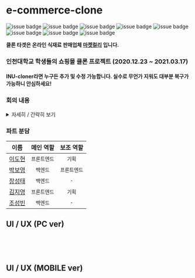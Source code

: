 
# e-commerce-clone


![issue badge](https://img.shields.io/badge/Python-4c82a6)
![issue badge](https://img.shields.io/badge/Django-064217)
![issue badge](https://img.shields.io/badge/HTML-eb5b0e)
![issue badge](https://img.shields.io/badge/CSS-1e9be3)
![issue badge](https://img.shields.io/badge/JavaScript-ffee00)
![issue badge](https://img.shields.io/badge/AWS-ff9d00)
![issue badge](https://img.shields.io/badge/Windows10-0b1a7a)
![issue badge](https://img.shields.io/badge/MacOS-f9faf5)


__클론 타겟은 온라인 식재료 판매업체 [마켓컬리](https://www.kurly.com) 입니다.__


### 인천대학교 학생들의 쇼핑몰 클론 프로젝트 (2020.12.23 ~ 2021.03.17)   

#### INU-cloner라면 누구든 추가 및 수정 가능합니다. 실수로 무언가 지워도 대부분 복구가 가능하니 안심하세요!

### 회의 내용    
<details>
<summary>자세히 / 간략히 보기</summary>
<div markdown="1">
   
2020.12.23. organization 생성   
2020.12.23. [1주차 회의](https://github.com/e-commerce-clone/e-commerce-clone/blob/main/MOM/1st_week.pdf)  
2020.12.31. [2주차 회의](https://github.com/e-commerce-clone/e-commerce-clone/blob/main/MOM/2nd_week.pdf)  
2021.01.07. [3주차 회의](https://github.com/e-commerce-clone/e-commerce-clone/blob/main/MOM/3rd_week.pdf)  
2021.01.14. [4주차 회의](https://github.com/e-commerce-clone/e-commerce-clone/blob/main/MOM/4th_week.pdf)  
2021.01.21. [5주차 회의](https://github.com/e-commerce-clone/e-commerce-clone/blob/main/MOM/5th_week.pdf)    
2021.01.28. [6주차 회의](https://github.com/e-commerce-clone/e-commerce-clone/blob/main/MOM/6th_week.pdf)    
2021.02.04. [7주차 회의](https://github.com/e-commerce-clone/e-commerce-clone/blob/main/MOM/7th_week.pdf)    
2021.02.13. [8주차 회의](https://github.com/e-commerce-clone/e-commerce-clone/blob/main/MOM/8th_week.pdf)   
   
   
</div>
</details>
  
### 파트 분담   
| 이름  |  메인 역할  | 보조 역할 |
|:----:|:-------:|:-------:|
| [이도현](https://github.com/ksmfou98) | `프론트엔드` | `기획` |
| [박보영](https://github.com/boyouth) | `백엔드` | `프론트엔드` |
| [장성태](https://github.com/mungiyo) | `백엔드` | `-` |
| [김지영](https://github.com/Jeong-jeong)  | `프론트엔드` | `기획` |
| [조성빈](https://github.com/JO-SB)  | `백엔드` | `-` |   



##  UI / UX (PC ver)

<p align="center">
<img src=""/>

</p>

<p align="center">

</p>

</br>

</br>

##  UI / UX (MOBILE ver)

<p align="center">
<img src=""/>

</p>

<p align="center">

</p>

</br>

</br>

